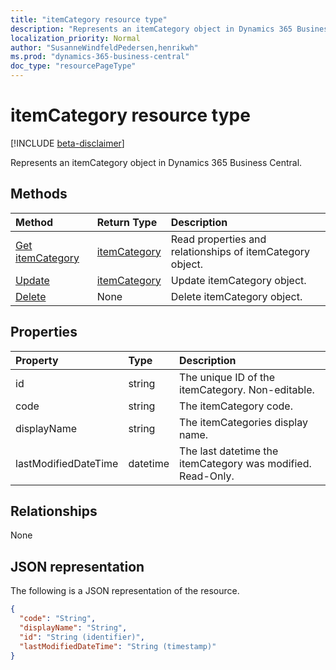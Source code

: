 ```yaml
---
title: "itemCategory resource type"
description: "Represents an itemCategory object in Dynamics 365 Business Central."
localization_priority: Normal
author: "SusanneWindfeldPedersen,henrikwh"
ms.prod: "dynamics-365-business-central"
doc_type: "resourcePageType"
---
```


# itemCategory resource type

[!INCLUDE [beta-disclaimer](../../includes/beta-disclaimer.md)]

Represents an itemCategory object in Dynamics 365 Business Central.

## Methods

| Method       | Return Type | Description |
|:-------------|:------------|:------------|
| [Get itemCategory](../api/dynamics-itemcategory-get.md) | [itemCategory](dynamics-itemcategory.md) | Read properties and relationships of itemCategory object. |
| [Update](../api/dynamics-itemcategory-update.md) | [itemCategory](dynamics-itemcategory.md) | Update itemCategory object. |
| [Delete](../api/dynamics-itemcategory-delete.md) | None | Delete itemCategory object. |

## Properties

| Property     | Type        | Description |
|:-------------|:------------|:------------|
|id                  |string    |The unique ID of the itemCategory. Non-editable.|
|code                |string  |The itemCategory code.                          |
|displayName         |string  |The itemCategories display name.                |
|lastModifiedDateTime|datetime|The last datetime the itemCategory was modified. Read-Only.|  

## Relationships

None

## JSON representation

The following is a JSON representation of the resource.

<!-- {
  "blockType": "resource",
  "optionalProperties": [

  ],
  "@odata.type": "microsoft.graph.itemCategory",
  "baseType": "",
  "keyProperty": "id"
}-->

```json
{
  "code": "String",
  "displayName": "String",
  "id": "String (identifier)",
  "lastModifiedDateTime": "String (timestamp)"
}
```

<!-- uuid: 16cd6b66-4b1a-43a1-adaf-3a886856ed98
2019-02-04 14:57:30 UTC -->
<!-- {
  "type": "#page.annotation",
  "description": "itemCategory resource",
  "keywords": "",
  "section": "documentation",
  "tocPath": ""
}-->